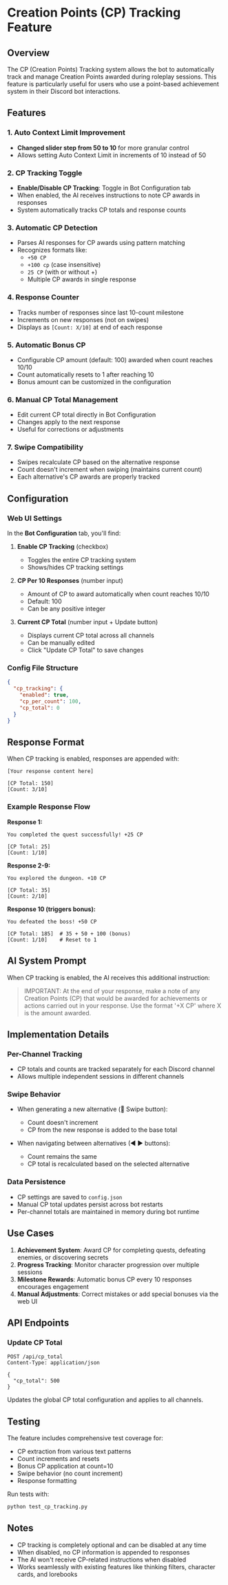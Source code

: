 # Creation Points (CP) Tracking Feature

## Overview

The CP (Creation Points) Tracking system allows the bot to automatically track and manage Creation Points awarded during roleplay sessions. This feature is particularly useful for users who use a point-based achievement system in their Discord bot interactions.

## Features

### 1. Auto Context Limit Improvement
- **Changed slider step from 50 to 10** for more granular control
- Allows setting Auto Context Limit in increments of 10 instead of 50

### 2. CP Tracking Toggle
- **Enable/Disable CP Tracking**: Toggle in Bot Configuration tab
- When enabled, the AI receives instructions to note CP awards in responses
- System automatically tracks CP totals and response counts

### 3. Automatic CP Detection
- Parses AI responses for CP awards using pattern matching
- Recognizes formats like:
  - `+50 CP`
  - `+100 cp` (case insensitive)
  - `25 CP` (with or without +)
  - Multiple CP awards in single response

### 4. Response Counter
- Tracks number of responses since last 10-count milestone
- Increments on new responses (not on swipes)
- Displays as `[Count: X/10]` at end of each response

### 5. Automatic Bonus CP
- Configurable CP amount (default: 100) awarded when count reaches 10/10
- Count automatically resets to 1 after reaching 10
- Bonus amount can be customized in the configuration

### 6. Manual CP Total Management
- Edit current CP total directly in Bot Configuration
- Changes apply to the next response
- Useful for corrections or adjustments

### 7. Swipe Compatibility
- Swipes recalculate CP based on the alternative response
- Count doesn't increment when swiping (maintains current count)
- Each alternative's CP awards are properly tracked

## Configuration

### Web UI Settings

In the **Bot Configuration** tab, you'll find:

1. **Enable CP Tracking** (checkbox)
   - Toggles the entire CP tracking system
   - Shows/hides CP tracking settings

2. **CP Per 10 Responses** (number input)
   - Amount of CP to award automatically when count reaches 10/10
   - Default: 100
   - Can be any positive integer

3. **Current CP Total** (number input + Update button)
   - Displays current CP total across all channels
   - Can be manually edited
   - Click "Update CP Total" to save changes

### Config File Structure

```json
{
  "cp_tracking": {
    "enabled": true,
    "cp_per_count": 100,
    "cp_total": 0
  }
}
```

## Response Format

When CP tracking is enabled, responses are appended with:

```
[Your response content here]

[CP Total: 150]
[Count: 3/10]
```

### Example Response Flow

**Response 1:**
```
You completed the quest successfully! +25 CP

[CP Total: 25]
[Count: 1/10]
```

**Response 2-9:**
```
You explored the dungeon. +10 CP

[CP Total: 35]
[Count: 2/10]
```

**Response 10 (triggers bonus):**
```
You defeated the boss! +50 CP

[CP Total: 185]  # 35 + 50 + 100 (bonus)
[Count: 1/10]    # Reset to 1
```

## AI System Prompt

When CP tracking is enabled, the AI receives this additional instruction:

> IMPORTANT: At the end of your response, make a note of any Creation Points (CP) that would be awarded for achievements or actions carried out in your response. Use the format '+X CP' where X is the amount awarded.

## Implementation Details

### Per-Channel Tracking
- CP totals and counts are tracked separately for each Discord channel
- Allows multiple independent sessions in different channels

### Swipe Behavior
- When generating a new alternative (🔄 Swipe button):
  - Count doesn't increment
  - CP from the new response is added to the base total
  
- When navigating between alternatives (◀ ▶ buttons):
  - Count remains the same
  - CP total is recalculated based on the selected alternative

### Data Persistence
- CP settings are saved to `config.json`
- Manual CP total updates persist across bot restarts
- Per-channel totals are maintained in memory during bot runtime

## Use Cases

1. **Achievement System**: Award CP for completing quests, defeating enemies, or discovering secrets
2. **Progress Tracking**: Monitor character progression over multiple sessions
3. **Milestone Rewards**: Automatic bonus CP every 10 responses encourages engagement
4. **Manual Adjustments**: Correct mistakes or add special bonuses via the web UI

## API Endpoints

### Update CP Total
```
POST /api/cp_total
Content-Type: application/json

{
  "cp_total": 500
}
```

Updates the global CP total configuration and applies to all channels.

## Testing

The feature includes comprehensive test coverage for:
- CP extraction from various text patterns
- Count increments and resets
- Bonus CP application at count=10
- Swipe behavior (no count increment)
- Response formatting

Run tests with:
```bash
python test_cp_tracking.py
```

## Notes

- CP tracking is completely optional and can be disabled at any time
- When disabled, no CP information is appended to responses
- The AI won't receive CP-related instructions when disabled
- Works seamlessly with existing features like thinking filters, character cards, and lorebooks
